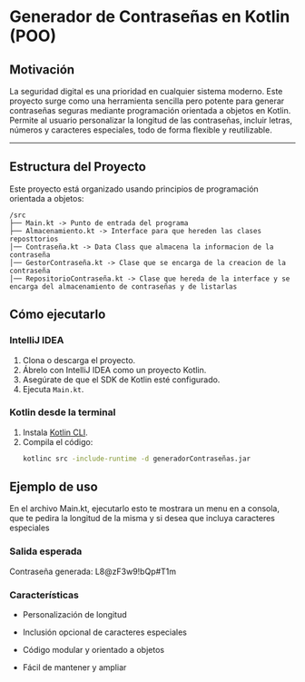 #  Generador de Contraseñas en Kotlin (POO)

##  Motivación

La seguridad digital es una prioridad en cualquier sistema moderno. Este proyecto surge como una herramienta sencilla pero potente para generar contraseñas seguras mediante programación orientada a objetos en Kotlin. Permite al usuario personalizar la longitud de las contraseñas, incluir letras, números y caracteres especiales, todo de forma flexible y reutilizable.

---

##  Estructura del Proyecto

Este proyecto está organizado usando principios de programación orientada a objetos:

```
/src
├── Main.kt -> Punto de entrada del programa
├── Almacenamiento.kt -> Interface para que hereden las clases reposttorios
│── Contraseña.kt -> Data Class que almacena la informacion de la contraseña
│── GestorContraseña.kt -> Clase que se encarga de la creacion de la contraseña
│── RepositorioContraseña.kt -> Clase que hereda de la interface y se encarga del almacenamiento de contraseñas y de listarlas
```

##  Cómo ejecutarlo

###  IntelliJ IDEA
1. Clona o descarga el proyecto.
2. Ábrelo con IntelliJ IDEA como un proyecto Kotlin.
3. Asegúrate de que el SDK de Kotlin esté configurado.
4. Ejecuta `Main.kt`.

###  Kotlin desde la terminal
1. Instala [Kotlin CLI](https://kotlinlang.org/docs/command-line.html).
2. Compila el código:
   ```bash
   kotlinc src -include-runtime -d generadorContraseñas.jar
   ```
## Ejemplo de uso

En el archivo Main.kt, ejecutarlo esto te mostrara un menu en a consola, que te pedira la longitud de la misma y si desea que incluya caracteres especiales

### Salida esperada 
Contraseña generada: L8@zF3w9!bQp#T1m

### Características
- Personalización de longitud

- Inclusión opcional de caracteres especiales

- Código modular y orientado a objetos

- Fácil de mantener y ampliar

